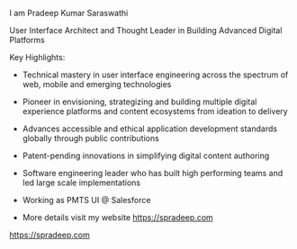 
I am Pradeep Kumar Saraswathi

User Interface Architect and Thought Leader in Building Advanced Digital Platforms

Key Highlights:

- Technical mastery in user interface engineering across the spectrum of web, mobile and emerging technologies 

- Pioneer in envisioning, strategizing and building multiple digital experience platforms and content ecosystems from ideation to delivery

- Advances accessible and ethical application development standards globally through public contributions 

- Patent-pending innovations in simplifying digital content authoring

- Software engineering leader who has built high performing teams and led large scale implementations

- Working as PMTS UI @ Salesforce

- More details visit my website https://spradeep.com

https://spradeep.com

